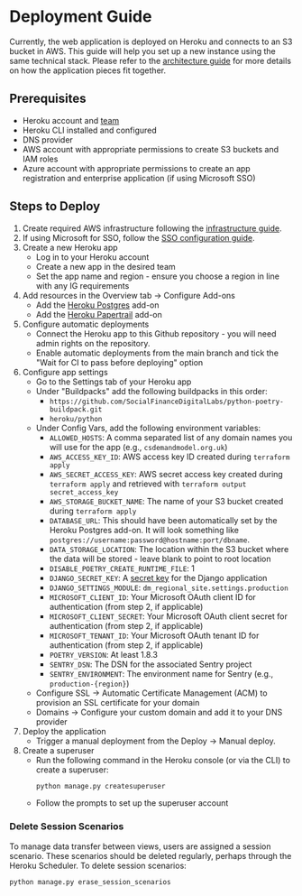 # Deployment Guide

Currently, the web application is deployed on Heroku and connects to an S3 bucket in AWS. This guide
will help you set up a new instance using the same technical stack. Please refer to 
the [architecture guide](architecture.md) for more details on how the application pieces 
fit together.

## Prerequisites
- Heroku account and [team](https://devcenter.heroku.com/articles/heroku-teams)
- Heroku CLI installed and configured
- DNS provider
- AWS account with appropriate permissions to create S3 buckets and IAM roles
- Azure account with appropriate permissions to create an app registration and enterprise application (if using Microsoft SSO)

## Steps to Deploy
1. Create required AWS infrastructure following the [infrastructure guide](../infrastructure/README.md#new-deployment).
2. If using Microsoft for SSO, follow the [SSO configuration guide](SSO.md).
3. Create a new Heroku app
   - Log in to your Heroku account
   - Create a new app in the desired team
   - Set the app name and region - ensure you choose a region in line with any IG requirements
2. Add resources in the Overview tab -> Configure Add-ons
    - Add the [Heroku Postgres](https://elements.heroku.com/addons/heroku-postgresql) add-on 
    - Add the [Heroku Papertrail](https://elements.heroku.com/addons/papertrail) add-on
3. Configure automatic deployments
   - Connect the Heroku app to this Github repository - you will need admin rights on the repository.
   - Enable automatic deployments from the main branch and tick the "Wait for CI to pass before deploying" option
3. Configure app settings
   - Go to the Settings tab of your Heroku app
   - Under "Buildpacks" add the following buildpacks in this order:
     - `https://github.com/SocialFinanceDigitalLabs/python-poetry-buildpack.git`
     - `heroku/python`
   - Under Config Vars, add the following environment variables:
     - `ALLOWED_HOSTS`: A comma separated list of any domain names you will use for the app (e.g., `csdemandmodel.org.uk`)
     - `AWS_ACCESS_KEY_ID`: AWS access key ID created during `terraform apply`
     - `AWS_SECRET_ACCESS_KEY`: AWS secret access key created during `terraform apply` and retrieved with `terraform output secret_access_key`
     - `AWS_STORAGE_BUCKET_NAME`: The name of your S3 bucket created during `terraform apply`
     - `DATABASE_URL`: This should have been automatically set by the Heroku Postgres add-on. It will look something like `postgres://username:password@hostname:port/dbname`.
     - `DATA_STORAGE_LOCATION`: The location within the S3 bucket where the data will be stored - leave blank to point to root location
     - `DISABLE_POETRY_CREATE_RUNTIME_FILE`: 1
     - `DJANGO_SECRET_KEY`: A [secret key](https://docs.djangoproject.com/en/5.2/ref/settings/#std-setting-SECRET_KEY) for the Django application
     - `DJANGO_SETTINGS_MODULE`: `dm_regional_site.settings.production`
     - `MICROSOFT_CLIENT_ID`: Your Microsoft OAuth client ID for authentication (from step 2, if applicable)
     - `MICROSOFT_CLIENT_SECRET`: Your Microsoft OAuth client secret for authentication (from step 2, if applicable)
     - `MICROSOFT_TENANT_ID`: Your Microsoft OAuth tenant ID for authentication (from step 2, if applicable)
     - `POETRY_VERSION`: At least 1.8.3
     - `SENTRY_DSN`: The DSN for the associated Sentry project
     - `SENTRY_ENVIRONMENT`: The environment name for Sentry (e.g., `production-{region}`)
   - Configure SSL -> Automatic Certificate Management (ACM) to provision an SSL certificate for your domain
   - Domains -> Configure your custom domain and add it to your DNS provider
4. Deploy the application
   - Trigger a manual deployment from the Deploy -> Manual deploy.
5. Create a superuser
   - Run the following command in the Heroku console (or via the CLI) to create a superuser:
     ```bash
     python manage.py createsuperuser
     ```
   - Follow the prompts to set up the superuser account

### Delete Session Scenarios

To manage data transfer between views, users are assigned a session scenario. These scenarios should be deleted regularly,
perhaps through the Heroku Scheduler.
To delete session scenarios:

```
python manage.py erase_session_scenarios
```